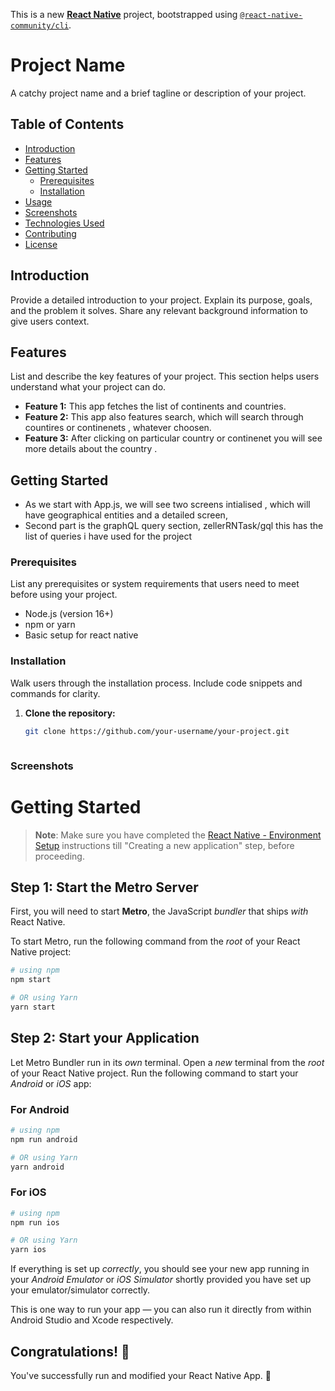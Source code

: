 This is a new [**React Native**](https://reactnative.dev) project, bootstrapped using [`@react-native-community/cli`](https://github.com/react-native-community/cli).

# Project Name

A catchy project name and a brief tagline or description of your project.

## Table of Contents

- [Introduction](#introduction)
- [Features](#features)
- [Getting Started](#getting-started)
  - [Prerequisites](#prerequisites)
  - [Installation](#installation)
- [Usage](#usage)
- [Screenshots](#screenshots)
- [Technologies Used](#technologies-used)
- [Contributing](#contributing)
- [License](#license)

## Introduction

Provide a detailed introduction to your project. Explain its purpose, goals, and the problem it solves. Share any relevant background information to give users context.

## Features

List and describe the key features of your project. This section helps users understand what your project can do.

- **Feature 1:** This app fetches the list of continents and countries.
- **Feature 2:** This app also features search, which will search through countires or continenets , whatever choosen.
- **Feature 3:** After clicking on particular country or continenet you will see more details about the country
.

## Getting Started

- As we start with App.js,  we will see two screens intialised , which will have geographical entities and a detailed screen, 
- Second part is the graphQL query section, zellerRNTask/gql this has the list of queries i have used for the project

### Prerequisites

List any prerequisites or system requirements that users need to meet before using your project.

- Node.js (version 16+)
- npm or yarn
- Basic setup for react native

### Installation

Walk users through the installation process. Include code snippets and commands for clarity.

1. **Clone the repository:**

   ```bash
   git clone https://github.com/your-username/your-project.git



### Screenshots



# Getting Started

>**Note**: Make sure you have completed the [React Native - Environment Setup](https://reactnative.dev/docs/environment-setup) instructions till "Creating a new application" step, before proceeding.

## Step 1: Start the Metro Server

First, you will need to start **Metro**, the JavaScript _bundler_ that ships _with_ React Native.

To start Metro, run the following command from the _root_ of your React Native project:

```bash
# using npm
npm start

# OR using Yarn
yarn start
```

## Step 2: Start your Application

Let Metro Bundler run in its _own_ terminal. Open a _new_ terminal from the _root_ of your React Native project. Run the following command to start your _Android_ or _iOS_ app:

### For Android

```bash
# using npm
npm run android

# OR using Yarn
yarn android
```

### For iOS

```bash
# using npm
npm run ios

# OR using Yarn
yarn ios
```

If everything is set up _correctly_, you should see your new app running in your _Android Emulator_ or _iOS Simulator_ shortly provided you have set up your emulator/simulator correctly.

This is one way to run your app — you can also run it directly from within Android Studio and Xcode respectively.



## Congratulations! :tada:

You've successfully run and modified your React Native App. :partying_face:


